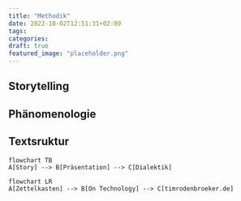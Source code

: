 ```yaml
---
title: "Methodik"
date: 2022-10-02T12:51:31+02:00
tags:
categories:
draft: true
featured_image: "placeholder.png"
---
```


## Storytelling


## Phänomenologie

## Textsruktur
```mermaid
flowchart TB
A[Story] --> B[Präsentation] --> C[Dialektik]
```

```mermaid
flowchart LR
A[Zettelkasten] --> B[On Technology] --> C[timrodenbroeker.de]
```
